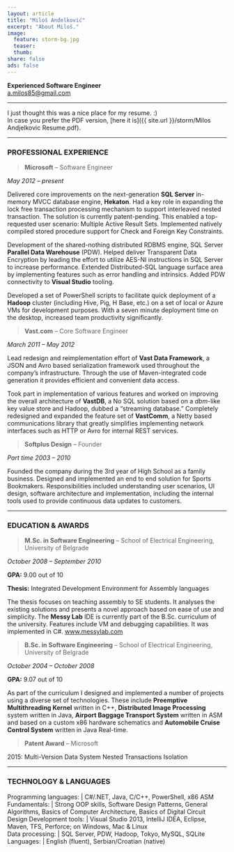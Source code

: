 ```yaml
---
layout: article
title: "Miloš Anđelković"
excerpt: "About Miloš."
image:
  feature: storm-bg.jpg
  teaser:
  thumb:
share: false
ads: false
---
```


**Experienced Software Engineer**  
a.milos85@gmail.com

---

I just thought this was a nice place for my resume. :)  
In case you prefer the PDF version, [here it is]({{ site.url }}/storm/Milos Andjelkovic Resume.pdf).

---

### PROFESSIONAL EXPERIENCE

> **Microsoft** – Software Engineer

*May 2012 – present*

Delivered core improvements on the next-generation **SQL Server** in-memory MVCC database engine, **Hekaton**. Had a key role in expanding the lock free transaction processing mechanism to support interleaved nested transaction. The solution is currently patent-pending. This enabled a top-requested user scenario: Multiple Active Result Sets. Implemented natively compiled stored procedure support for Check and Foreign Key Constraints.

Development of the shared-nothing distributed RDBMS engine, SQL Server **Parallel Data Warehouse** (PDW). Helped deliver Transparent Data Encryption by leading the effort to utilize AES-NI instructions in SQL Server to increase performance. Extended Distributed-SQL language surface area by implementing features such as error handling and intrinsics. Added PDW connectivity to **Visual Studio** tooling.

Developed a set of PowerShell scripts to facilitate quick deployment of a **Hadoop** cluster (including Hive, Pig, H Base, etc.) on a set of local or Azure VMs for development purposes. With a seven minute deployment time on the desktop, increased team productivity significantly.

> **Vast.com** – Core Software Engineer

*March 2011 – May 2012*

Lead redesign and reimplementation effort of **Vast Data Framework**, a JSON and Avro based serialization framework used throughout the company’s infrastructure. Through the use of Maven-integrated code generation it provides efficient and convenient data access.

Took part in implementation of various features and worked on improving the overall architecture of **VastDB**, a No SQL solution based on a *dbm*-like key value store and Hadoop, dubbed a “streaming database.”
Completely redesigned and expanded the feature set of **VastComm**, a Netty based communications library that greatly simplifies implementing network interfaces such as HTTP or Avro for internal REST services.

> **Softplus Design** – Founder

*Part time 2003 – 2010*

Founded the company during the 3rd year of High School as a family business. Designed and implemented an end to end solution for Sports Bookmakers. Responsibilities included understanding user scenarios, UI design, software architecture and implementation, including the internal tools used to provide continuous data updates to customers.

---

### EDUCATION & AWARDS

> **M.Sc. in Software Engineering** – School of Electrical Engineering, University of Belgrade

*October 2008 – September 2010*

**GPA:** 9.00 out of 10

**Thesis:** Integrated Development Environment for Assembly languages

The thesis focuses on teaching assembly to SE students. It analyses the existing solutions and presents a novel approach based on ease of use and simplicity. The **Messy Lab** IDE is currently part of the B.Sc. curriculum of the university. Features include VM and debugging capabilities. It was implemented in C#. www.messylab.com

> **B.Sc. in Software Engineering** – School of Electrical Engineering, University of Belgrade

*October 2004 – October 2008*

**GPA:** 9.07 out of 10

As part of the curriculum I designed and implemented a number of projects using a diverse set of technologies. These include **Preemptive Multithreading Kernel** written in C++, **Distributed Image Processing** system written in Java, **Airport Baggage Transport System** written in ASM and based on a custom x86 hardware schematics and **Automobile Cruise Control System** written in Java Real-time.

> **Patent Award** – Microsoft

2015: Multi-Version Data System Nested Transactions Isolation

---

### TECHNOLOGY & LANGUAGES

Programming languages:  | C#/.NET, Java, C/C++, PowerShell, x86 ASM                                                                                          
Fundamentals:           | Strong OOP skills, Software Design Patterns, General Algorithms, Basics of Computer Architecture, Basics of Digital Circuit Design 
Development tools:      | Visual Studio 2013, IntelliJ IDEA, Eclipse, Maven, TFS, Perforce; on Windows, Mac & Linux                                          
Data processing:        | SQL Server, PDW, Hadoop, Tokyo, MySQL, SQLite                                                                                      
Languages:              | English (fluent), Serbian/Croatian (native)                                                                                        
